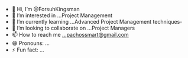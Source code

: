 - 👋 Hi, I’m @ForsuhKingsman
- 👀 I’m interested in ...Project Management
- 🌱 I’m currently learning ...Advanced Project Management techniques-
- 💞️ I’m looking to collaborate on ...Project Managers
- 📫 How to reach me ...pachossmart@gmail.com
- 😄 Pronouns: ...
- ⚡ Fun fact: ...

<!---
ForsuhKingsman/ForsuhKingsman is a ✨ special ✨ repository because its `README.md` (this file) appears on your GitHub profile.
You can click the Preview link to take a look at your changes.
--->
